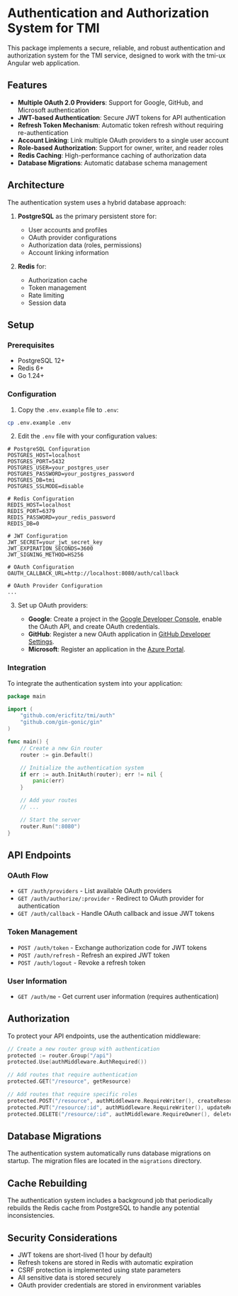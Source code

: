 # Authentication and Authorization System for TMI

This package implements a secure, reliable, and robust authentication and authorization system for the TMI service, designed to work with the tmi-ux Angular web application.

## Features

- **Multiple OAuth 2.0 Providers**: Support for Google, GitHub, and Microsoft authentication
- **JWT-based Authentication**: Secure JWT tokens for API authentication
- **Refresh Token Mechanism**: Automatic token refresh without requiring re-authentication
- **Account Linking**: Link multiple OAuth providers to a single user account
- **Role-based Authorization**: Support for owner, writer, and reader roles
- **Redis Caching**: High-performance caching of authorization data
- **Database Migrations**: Automatic database schema management

## Architecture

The authentication system uses a hybrid database approach:

1. **PostgreSQL** as the primary persistent store for:

   - User accounts and profiles
   - OAuth provider configurations
   - Authorization data (roles, permissions)
   - Account linking information

2. **Redis** for:
   - Authorization cache
   - Token management
   - Rate limiting
   - Session data

## Setup

### Prerequisites

- PostgreSQL 12+
- Redis 6+
- Go 1.24+

### Configuration

1. Copy the `.env.example` file to `.env`:

```bash
cp .env.example .env
```

2. Edit the `.env` file with your configuration values:

```
# PostgreSQL Configuration
POSTGRES_HOST=localhost
POSTGRES_PORT=5432
POSTGRES_USER=your_postgres_user
POSTGRES_PASSWORD=your_postgres_password
POSTGRES_DB=tmi
POSTGRES_SSLMODE=disable

# Redis Configuration
REDIS_HOST=localhost
REDIS_PORT=6379
REDIS_PASSWORD=your_redis_password
REDIS_DB=0

# JWT Configuration
JWT_SECRET=your_jwt_secret_key
JWT_EXPIRATION_SECONDS=3600
JWT_SIGNING_METHOD=HS256

# OAuth Configuration
OAUTH_CALLBACK_URL=http://localhost:8080/auth/callback

# OAuth Provider Configuration
...
```

3. Set up OAuth providers:

   - **Google**: Create a project in the [Google Developer Console](https://console.developers.google.com/), enable the OAuth API, and create OAuth credentials.
   - **GitHub**: Register a new OAuth application in [GitHub Developer Settings](https://github.com/settings/developers).
   - **Microsoft**: Register an application in the [Azure Portal](https://portal.azure.com/).

### Integration

To integrate the authentication system into your application:

```go
package main

import (
	"github.com/ericfitz/tmi/auth"
	"github.com/gin-gonic/gin"
)

func main() {
	// Create a new Gin router
	router := gin.Default()

	// Initialize the authentication system
	if err := auth.InitAuth(router); err != nil {
		panic(err)
	}

	// Add your routes
	// ...

	// Start the server
	router.Run(":8080")
}
```

## API Endpoints

### OAuth Flow

- `GET /auth/providers` - List available OAuth providers
- `GET /auth/authorize/:provider` - Redirect to OAuth provider for authentication
- `GET /auth/callback` - Handle OAuth callback and issue JWT tokens

### Token Management

- `POST /auth/token` - Exchange authorization code for JWT tokens
- `POST /auth/refresh` - Refresh an expired JWT token
- `POST /auth/logout` - Revoke a refresh token

### User Information

- `GET /auth/me` - Get current user information (requires authentication)

## Authorization

To protect your API endpoints, use the authentication middleware:

```go
// Create a new router group with authentication
protected := router.Group("/api")
protected.Use(authMiddleware.AuthRequired())

// Add routes that require authentication
protected.GET("/resource", getResource)

// Add routes that require specific roles
protected.POST("/resource", authMiddleware.RequireWriter(), createResource)
protected.PUT("/resource/:id", authMiddleware.RequireWriter(), updateResource)
protected.DELETE("/resource/:id", authMiddleware.RequireOwner(), deleteResource)
```

## Database Migrations

The authentication system automatically runs database migrations on startup. The migration files are located in the `migrations` directory.

## Cache Rebuilding

The authentication system includes a background job that periodically rebuilds the Redis cache from PostgreSQL to handle any potential inconsistencies.

## Security Considerations

- JWT tokens are short-lived (1 hour by default)
- Refresh tokens are stored in Redis with automatic expiration
- CSRF protection is implemented using state parameters
- All sensitive data is stored securely
- OAuth provider credentials are stored in environment variables
